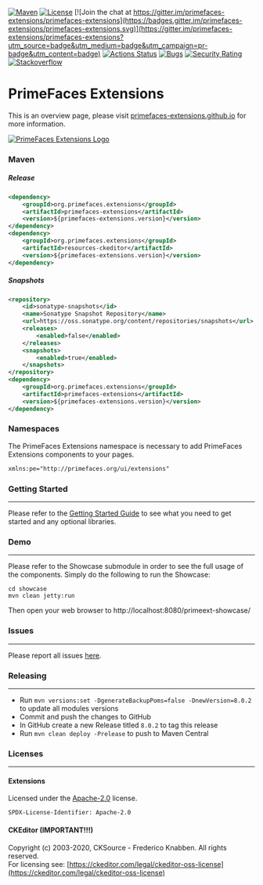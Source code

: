 [![Maven](https://img.shields.io/maven-central/v/org.primefaces.extensions/primefaces-extensions.svg)](https://repo1.maven.org/maven2/org/primefaces/extensions/primefaces-extensions/)
[![License](http://img.shields.io/:license-apache-yellow.svg)](http://www.apache.org/licenses/LICENSE-2.0.html)
[![Join the chat at https://gitter.im/primefaces-extensions/primefaces-extensions](https://badges.gitter.im/primefaces-extensions/primefaces-extensions.svg)](https://gitter.im/primefaces-extensions/primefaces-extensions?utm_source=badge&utm_medium=badge&utm_campaign=pr-badge&utm_content=badge)
[![Actions Status](https://github.com/primefaces-extensions/primefaces-extensions/workflows/Java%20CI/badge.svg)](https://github.com/primefaces-extensions/primefaces-extensions/actions)
[![Bugs](https://sonarcloud.io/api/project_badges/measure?project=org.primefaces.extensions%3Aprimefaces-extensions-parent&metric=bugs)](https://sonarcloud.io/dashboard?id=org.primefaces.extensions%3Aprimefaces-extensions-parent)
[![Security Rating](https://sonarcloud.io/api/project_badges/measure?project=org.primefaces.extensions%3Aprimefaces-extensions-parent&metric=security_rating)](https://sonarcloud.io/dashboard?id=org.primefaces.extensions%3Aprimefaces-extensions-parent)
[![Stackoverflow](https://img.shields.io/badge/StackOverflow-primefaces-chocolate.svg)](https://stackoverflow.com/questions/tagged/primefaces-extensions)



PrimeFaces Extensions
==========================

This is an overview page, please visit [primefaces-extensions.github.io](http://primefaces-extensions.github.io/) for more information.

[![PrimeFaces Extensions Logo](http://primefaces-extensions.github.io/reports/images/title.png)](https://www.primefaces.org/showcase-ext/)

### Maven

##### Release
```xml
<dependency>
    <groupId>org.primefaces.extensions</groupId>
    <artifactId>primefaces-extensions</artifactId>
    <version>${primefaces-extensions.version}</version>
</dependency>
<dependency>
    <groupId>org.primefaces.extensions</groupId>
    <artifactId>resources-ckeditor</artifactId>
    <version>${primefaces-extensions.version}</version>
</dependency>
```

##### Snapshots
```xml
<repository>
    <id>sonatype-snapshots</id>
    <name>Sonatype Snapshot Repository</name>
    <url>https://oss.sonatype.org/content/repositories/snapshots</url>
    <releases>
        <enabled>false</enabled>
    </releases>
    <snapshots>
        <enabled>true</enabled>
    </snapshots>
</repository>
<dependency>
    <groupId>org.primefaces.extensions</groupId>
    <artifactId>primefaces-extensions</artifactId>
    <version>${primefaces-extensions.version}</version>
</dependency>
```

 ### Namespaces
 
 The PrimeFaces Extensions namespace is necessary to add PrimeFaces Extensions components to your pages.
 
 ```xml
 xmlns:pe="http://primefaces.org/ui/extensions"
 ```

### Getting Started
***
Please refer to the [Getting Started Guide](https://github.com/primefaces-extensions/primefaces-extensions.github.com/wiki/Getting-Started) to see what you need to get started and any optional libraries.

### Demo
***
Please refer to the Showcase submodule in order to see the full usage of the components. Simply do the following to run the Showcase:
```
cd showcase
mvn clean jetty:run
```
Then open your web browser to http://localhost:8080/primeext-showcase/

### Issues
***
Please report all issues [here](https://github.com/primefaces-extensions/primefaces-extensions/issues).

### Releasing
***
- Run `mvn versions:set -DgenerateBackupPoms=false -DnewVersion=8.0.2` to update all modules versions
- Commit and push the changes to GitHub
- In GitHub create a new Release titled `8.0.2` to tag this release
- Run `mvn clean deploy -Prelease` to push to Maven Central

### Licenses
***
#### Extensions
Licensed under the [Apache-2.0](https://www.apache.org/licenses/LICENSE-2.0) license.

`SPDX-License-Identifier: Apache-2.0`

#### CKEditor (IMPORTANT!!!)
Copyright (c) 2003-2020, CKSource - Frederico Knabben. All rights reserved.<br>
For licensing see: [https://ckeditor.com/legal/ckeditor-oss-license](https://ckeditor.com/legal/ckeditor-oss-license)
